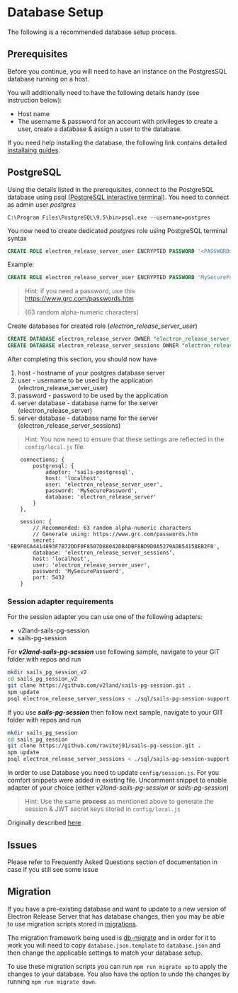 # Database Setup
The following is a recommended database setup process.

## Prerequisites
Before you continue, you will need to have an instance on the PostgresSQL database running on a host.

You will additionally need to have the following details handy (see instruction below):
- Host name
- The username & password for an account with privileges to create a user, create a database &
assign a user to the database.

If you need help installing the database, the following link contains
detailed [installaing guides](https://wiki.postgresql.org/wiki/Detailed_installation_guides).

## PostgreSQL
Using the details listed in the prerequisites, connect to the PostgreSQL database using
psql ([PostgreSQL interactive terminal](http://www.postgresql.org/docs/9.2/static/app-psql.html)).
You need to connect as admin user _postgres_
~~~
C:\Program Files\PostgreSQL\9.5\bin>psql.exe --username=postgres
~~~


You now need to create dedicated _postgres_ role using PostgreSQL terminal syntax
```sql
CREATE ROLE electron_release_server_user ENCRYPTED PASSWORD '<PASSWORD>' LOGIN;
```

Example:
~~~sql
CREATE ROLE electron_release_server_user ENCRYPTED PASSWORD 'MySecurePassword' LOGIN;
~~~
> Hint: if you need a password, use this https://www.grc.com/passwords.htm
>
> (63 random alpha-numeric characters)


Create databases for created role (_electron_release_server_user_)
```sql
CREATE DATABASE electron_release_server OWNER "electron_release_server_user";
CREATE DATABASE electron_release_server_sessions OWNER "electron_release_server_user";
```
After completing this section, you should now have
1. host - hostname of your postgres database server
2. user - username to be used by the application (electron_release_server_user)
3. password - password to be used by the application
4. server database - database name for the server (electron_release_server)
5. server database - database name for the server (electron_release_server_sessions)
> Hint: You now need to ensure that these settings are reflected in the `config/local.js` file.

```
    connections: {
        postgresql: {
            adapter: 'sails-postgresql',
            host: 'localhost',
            user: 'electron_release_server_user',
            password: 'MySecurePassword',
            database: 'electron_release_server'
        }
    },

    session: {
        // Recommended: 63 random alpha-numeric characters
        // Generate using: https://www.grc.com/passwords.htm
        secret: 'EB9F0CA4414893F7B72DDF0F8507D88042DB4DBF8BD9D0A5279ADB54158EB2F0',
        database: 'electron_release_server_sessions',
        host: 'localhost',
        user: 'electron_release_server_user',
        password: 'MySecurePassword',
        port: 5432
    }
```

### Session adapter requirements
For the session adapter you can use one of the following adapters:
- v2land-sails-pg-session
- sails-pg-session

For **_v2land-sails-pg-session_** use following sample, navigate to your GIT folder with repos and run
```bash
mkdir sails_pg_session_v2
cd sails_pg_session_v2
git clone https://github.com/v2land/sails-pg-session.git .
npm update
psql electron_release_server_sessions < ./sql/sails-pg-session-support.sql postgres
```

If you use **_sails-pg-session_** then follow next sample, navigate to your GIT folder with repos and run
```bash
mkdir sails_pg_session
cd sails_pg_session
git clone https://github.com/ravitej91/sails-pg-session.git .
npm update
psql electron_release_server_sessions < ./sql/sails-pg-session-support.sql postgres
```

In order to use Database you need to update `config/session.js`. For you comfort snippets were added in existing file.
Uncomment snippet to enable adapter of your choice (either _v2land-sails-pg-session_ or _sails-pg-session_)

> Hint: Use the same **process** as mentioned above to generate the session &
>JWT secret keys stored in `config/local.js`
>

Originally described [here](https://github.com/ravitej91/sails-pg-session)

## Issues
Please refer to Frequently Asked Questions section of documentation in case if you still see some issue

## Migration
If you have a pre-existing database and want to update to a new version of Electron Release Server that has database
changes, then you may be able to use migration scripts stored in [migrations](../migrations/).

The migration framework being used is [db-migrate](https://www.npmjs.com/package/db-migrate) and in order for it to
work you will need to copy `database.json.template` to `database.json` and then change the applicable settings to
match your database setup.

To use these migration scripts you can run `npm run migrate up` to apply the changes to your database. You also have
the option to undo the changes by running `npm run migrate down`.
